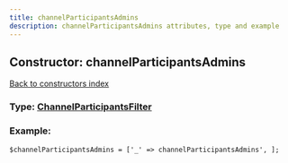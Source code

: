 ```yaml
---
title: channelParticipantsAdmins
description: channelParticipantsAdmins attributes, type and example
---
```

## Constructor: channelParticipantsAdmins  
[Back to constructors index](index.md)






### Type: [ChannelParticipantsFilter](../types/ChannelParticipantsFilter.md)


### Example:

```
$channelParticipantsAdmins = ['_' => channelParticipantsAdmins', ];
```